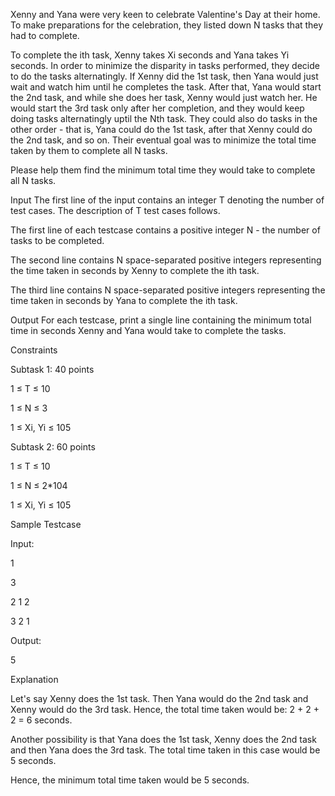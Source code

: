 Xenny and Yana were very keen to celebrate Valentine's Day at their home. To make preparations for the celebration, they listed down N tasks that they had to complete.

To complete the ith task, Xenny takes Xi seconds and Yana takes Yi seconds. In order to minimize the disparity in tasks performed, they decide to do the tasks alternatingly. If Xenny did the 1st task, then Yana would just wait and watch him until he completes the task. After that, Yana would start the 2nd task, and while she does her task, Xenny would just watch her. He would start the 3rd task only after her completion, and they would keep doing tasks alternatingly uptil the Nth task. They could also do tasks in the other order - that is, Yana could do the 1st task, after that Xenny could do the 2nd task, and so on. Their eventual goal was to minimize the total time taken by them to complete all N tasks.

Please help them find the minimum total time they would take to complete all N tasks.

Input
The first line of the input contains an integer T denoting the number of test cases. The description of T test cases follows.

The first line of each testcase contains a positive integer N - the number of tasks to be completed.

The second line contains N space-separated positive integers representing the time taken in seconds by Xenny to complete the ith task.

The third line contains N space-separated positive integers representing the time taken in seconds by Yana to complete the ith task.

Output
For each testcase, print a single line containing the minimum total time in seconds Xenny and Yana would take to complete the tasks.

Constraints

Subtask 1: 40 points

1 ≤ T ≤ 10

1 ≤ N ≤ 3

1 ≤ Xi, Yi ≤ 105

Subtask 2: 60 points

1 ≤ T ≤ 10

1 ≤ N ≤ 2*104

1 ≤ Xi, Yi ≤ 105

Sample Testcase

Input:

1

3

2 1 2

3 2 1

Output:

5

Explanation

Let's say Xenny does the 1st task. Then Yana would do the 2nd task and Xenny would do the 3rd task. Hence, the total time taken would be: 2 + 2 + 2 = 6 seconds.

Another possibility is that Yana does the 1st task, Xenny does the 2nd task and then Yana does the 3rd task. The total time taken in this case would be 5 seconds.

Hence, the minimum total time taken would be 5 seconds.
